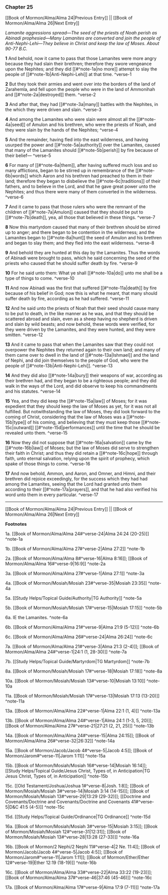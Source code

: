 ### Chapter 25

[[Book of Mormon/Alma/Alma 24|Previous Entry]]  ||  [[Book of Mormon/Alma/Alma 26|Next Entry]]

*Lamanite aggressions spread—The seed of the priests of Noah perish as Abinadi prophesied—Many Lamanites are converted and join the people of Anti-Nephi-Lehi—They believe in Christ and keep the law of Moses. About 90-77 B.C.*

**1**  And behold, now it came to pass that those Lamanites were more angry because they had slain their brethren; therefore they swore vengeance upon the Nephites; and they did [[#^note-1a|no more]] attempt to slay the people of [[#^note-1b|Anti-Nephi-Lehi]] at that time. ^verse-1

**2**  But they took their armies and went over into the borders of the land of Zarahemla, and fell upon the people who were in the land of Ammonihah and [[#^note-2a|destroyed]] them. ^verse-2

**3**  And after that, they had [[#^note-3a|many]] battles with the Nephites, in the which they were driven and slain. ^verse-3

**4**  And among the Lamanites who were slain were almost all the [[#^note-4a|seed]] of Amulon and his brethren, who were the priests of Noah, and they were slain by the hands of the Nephites; ^verse-4

**5**  And the remainder, having fled into the east wilderness, and having usurped the power and [[#^note-5a|authority]] over the Lamanites, caused that many of the Lamanites should [[#^note-5b|perish]] by fire because of their belief— ^verse-5

**6**  For many of [[#^note-6a|them]], after having suffered much loss and so many afflictions, began to be stirred up in remembrance of the [[#^note-6b|words]] which Aaron and his brethren had preached to them in their land; therefore they began to disbelieve the [[#^note-6c|traditions]] of their fathers, and to believe in the Lord, and that he gave great power unto the Nephites; and thus there were many of them converted in the wilderness. ^verse-6

**7**  And it came to pass that those rulers who were the remnant of the children of [[#^note-7a|Amulon]] caused that they should be put to [[#^note-7b|death]], yea, all those that believed in these things. ^verse-7

**8**  Now this martyrdom caused that many of their brethren should be stirred up to anger; and there began to be contention in the wilderness; and the Lamanites began to [[#^note-8a|hunt]] the seed of Amulon and his brethren and began to slay them; and they fled into the east wilderness. ^verse-8

**9**  And behold they are hunted at this day by the Lamanites. Thus the words of Abinadi were brought to pass, which he said concerning the seed of the priests who caused that he should suffer death by fire. ^verse-9

**10**  For he said unto them: What ye shall [[#^note-10a|do]] unto me shall be a type of things to come. ^verse-10

**11**  And now Abinadi was the first that suffered [[#^note-11a|death]] by fire because of his belief in God; now this is what he meant, that many should suffer death by fire, according as he had suffered. ^verse-11

**12**  And he said unto the priests of Noah that their seed should cause many to be put to death, in the like manner as he was, and that they should be scattered abroad and slain, even as a sheep having no shepherd is driven and slain by wild beasts; and now behold, these words were verified, for they were driven by the Lamanites, and they were hunted, and they were smitten. ^verse-12

**13**  And it came to pass that when the Lamanites saw that they could not overpower the Nephites they returned again to their own land; and many of them came over to dwell in the land of [[#^note-13a|Ishmael]] and the land of Nephi, and did join themselves to the people of God, who were the people of [[#^note-13b|Anti-Nephi-Lehi]]. ^verse-13

**14**  And they did also [[#^note-14a|bury]] their weapons of war, according as their brethren had, and they began to be a righteous people; and they did walk in the ways of the Lord, and did observe to keep his commandments and his statutes. ^verse-14

**15**  Yea, and they did keep the [[#^note-15a|law]] of Moses; for it was expedient that they should keep the law of Moses as yet, for it was not all fulfilled. But notwithstanding the law of Moses, they did look forward to the coming of Christ, considering that the law of Moses was a [[#^note-15b|type]] of his coming, and believing that they must keep those [[#^note-15c|outward]] [[#^note-15d|performances]] until the time that he should be revealed unto them. ^verse-15

**16**  Now they did not suppose that [[#^note-16a|salvation]] came by the [[#^note-16b|law]] of Moses; but the law of Moses did serve to strengthen their faith in Christ; and thus they did retain a [[#^note-16c|hope]] through faith, unto eternal salvation, relying upon the spirit of prophecy, which spake of those things to come. ^verse-16

**17**  And now behold, Ammon, and Aaron, and Omner, and Himni, and their brethren did rejoice exceedingly, for the success which they had had among the Lamanites, seeing that the Lord had granted unto them according to their [[#^note-17a|prayers]], and that he had also verified his word unto them in every particular. ^verse-17


---
[[Book of Mormon/Alma/Alma 24|Previous Entry]]  ||  [[Book of Mormon/Alma/Alma 26|Next Entry]]


**Footnotes**


1a. [[Book of Mormon/Alma/Alma 24#^verse-24|Alma 24:24 (20-25)]] ^note-1a

1b. [[Book of Mormon/Alma/Alma 27#^verse-2|Alma 27:2]] ^note-1b

2a. [[Book of Mormon/Alma/Alma 8#^verse-16|Alma 8:16]]; [[Book of Mormon/Alma/Alma 16#^verse-9|16:9]] ^note-2a

3a. [[Book of Mormon/Alma/Alma 27#^verse-1|Alma 27:1]] ^note-3a

4a. [[Book of Mormon/Mosiah/Mosiah 23#^verse-35|Mosiah 23:35]] ^note-4a

5a. [[Study Helps/Topical Guide/Authority|TG Authority]] ^note-5a

5b. [[Book of Mormon/Mosiah/Mosiah 17#^verse-15|Mosiah 17:15]] ^note-5b

6a. IE the Lamanites. ^note-6a

6b. [[Book of Mormon/Alma/Alma 21#^verse-9|Alma 21:9 (5-12)]] ^note-6b

6c. [[Book of Mormon/Alma/Alma 26#^verse-24|Alma 26:24]] ^note-6c

7a. [[Book of Mormon/Alma/Alma 21#^verse-3|Alma 21:3 (2-4)]]; [[Book of Mormon/Alma/Alma 24#^verse-1|24:1 (1, 28-30)]] ^note-7a

7b. [[Study Helps/Topical Guide/Martyrdom|TG Martyrdom]] ^note-7b

8a. [[Book of Mormon/Mosiah/Mosiah 17#^verse-18|Mosiah 17:18]] ^note-8a

10a. [[Book of Mormon/Mosiah/Mosiah 13#^verse-10|Mosiah 13:10]] ^note-10a

11a. [[Book of Mormon/Mosiah/Mosiah 17#^verse-13|Mosiah 17:13 (13-20)]] ^note-11a

13a. [[Book of Mormon/Alma/Alma 22#^verse-1|Alma 22:1 (1, 4)]] ^note-13a

13b. [[Book of Mormon/Alma/Alma 24#^verse-1|Alma 24:1 (1-3, 5, 20)]]; [[Book of Mormon/Alma/Alma 27#^verse-21|27:21 (2, 21, 25)]] ^note-13b

14a. [[Book of Mormon/Alma/Alma 24#^verse-15|Alma 24:15]]; [[Book of Mormon/Alma/Alma 26#^verse-32|26:32]] ^note-14a

15a. [[Book of Mormon/Jacob/Jacob 4#^verse-5|Jacob 4:5]]; [[Book of Mormon/Jarom#^verse-11|Jarom 1:11]] ^note-15a

15b. [[Book of Mormon/Mosiah/Mosiah 16#^verse-14|Mosiah 16:14]]; [[Study Helps/Topical Guide/Jesus Christ, Types of, in Anticipation|TG Jesus Christ, Types of, in Anticipation]] ^note-15b

15c. [[Old Testament/Joshua/Joshua 1#^verse-8|Josh. 1:8]]; [[Book of Mormon/Mosiah/Mosiah 3#^verse-14|Mosiah 3:14 (14-15)]]; [[Book of Mormon/Mosiah/Mosiah 13#^verse-29|13:29 (29-32)]]; [[Doctrine and Covenants/Doctrine and Covenants/Doctrine and Covenants 41#^verse-5|D&C 41:5 (4-5)]] ^note-15c

15d. [[Study Helps/Topical Guide/Ordinance|TG Ordinance]] ^note-15d

16a. [[Book of Mormon/Mosiah/Mosiah 3#^verse-15|Mosiah 3:15]]; [[Book of Mormon/Mosiah/Mosiah 12#^verse-31|12:31]]; [[Book of Mormon/Mosiah/Mosiah 13#^verse-28|13:28 (27-33)]] ^note-16a

16b. [[Book of Mormon/2 Nephi/2 Nephi 11#^verse-4|2 Ne. 11:4]]; [[Book of Mormon/Jacob/Jacob 4#^verse-5|Jacob 4:5]]; [[Book of Mormon/Jarom#^verse-11|Jarom 1:11]]; [[Book of Mormon/Ether/Ether 12#^verse-19|Ether 12:19 (18-19)]] ^note-16b

16c. [[Book of Mormon/Alma/Alma 33#^verse-22|Alma 33:22 (19-23)]]; [[Book of Mormon/Alma/Alma 37#^verse-46|37:46 (45-46)]] ^note-16c

17a. [[Book of Mormon/Alma/Alma 17#^verse-9|Alma 17:9 (7-11)]] ^note-17a